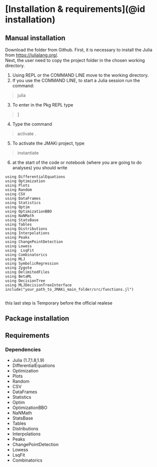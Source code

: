 # [Installation & requirements](@id installation)

## Manual installation
Download the folder from Github. 
First, it is necessary to install the Julia from https://julialang.org/.   
Next, the user need to copy the project folder in the chosen working directory. 

1. Using REPL or the COMMAND LINE move to the working directory.  
2. If you use the COMMAND LINE, to start a Julia session run the command:

> julia

3. To enter in the Pkg REPL  type 

>]  

4. Type the command 
> activate .

5. To activate the JMAKi project, type
> instantiate

6. at the start of the code or notebook (where you are going to do analyses) you should write 

```
using DifferentialEquations
using Optimization
using Plots
using Random
using CSV
using DataFrames
using Statistics
using Optim
using OptimizationBBO
using NaNMath
using StatsBase
using Tables
using Distributions
using Interpolations
using Peaks
using ChangePointDetection
using Lowess  
using  LsqFit
using Combinatorics
using MLJ
using SymbolicRegression
using Zygote
using DelimitedFiles
using BetaML
using DecisionTree
using MLJDecisionTreeInterface
include("your_path_to_JMAKi_main_folder/src/functions.jl")


```
this last step is Temporary before the official realese
## Package installation
## Requirements
### Dependencies

- Julia (1.7,1.8,1.9)
- DifferentialEquations
- Optimization
- Plots
- Random
- CSV
- DataFrames
- Statistics
-  Optim
-   OptimizationBBO
- NaNMath
- StatsBase
- Tables
- Distributions
- Interpolations
- Peaks
- ChangePointDetection
- Lowess
- LsqFit
- Combinatorics


